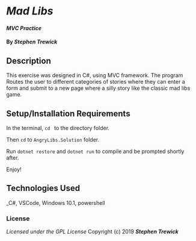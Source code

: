 # _Mad Libs_
#### _MVC Practice_
#### By _**Stephen Trewick**_

## Description

This exercise was designed in C#, using MVC framework. The program Routes the user to different categories of stories where they can enter a form and submit to a new page where a silly story like the classic mad libs game.

## Setup/Installation Requirements

In the terminal, `cd ` to the directory folder.

Then `cd` to `AngryLibs.Solution` folder.

Run `dotnet restore` and `dotnet run` to compile and be prompted shortly after.

Enjoy!

## Technologies Used
_C#, VSCode, Windows 10.1, powershell

### License
*Licensed under the GPL License*
Copyright (c) 2019 **_Stephen Trewick_**